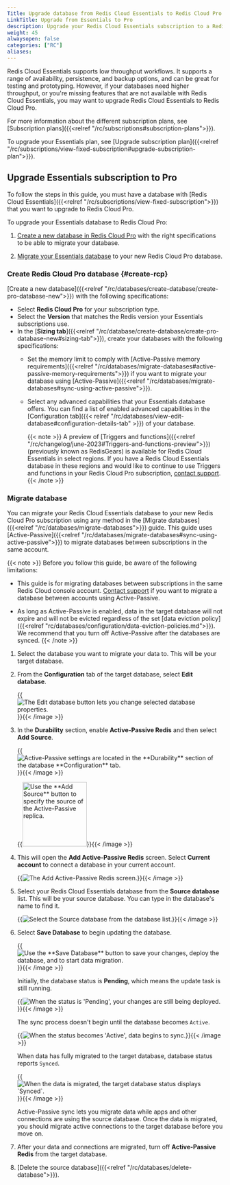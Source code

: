 ```yaml
---
Title: Upgrade database from Redis Cloud Essentials to Redis Cloud Pro
LinkTitle: Upgrade from Essentials to Pro
description: Upgrade your Redis Cloud Essentials subscription to a Redis Cloud Pro subscription.
weight: 45
alwaysopen: false
categories: ["RC"]
aliases: 
---
```


Redis Cloud Essentials supports low throughput workflows. It supports a range of availability, persistence, and backup options, and can be great for testing and prototyping. However, if your databases need higher throughput, or you're missing features that are not available with Redis Cloud Essentials, you may want to upgrade Redis Cloud Essentials to Redis Cloud Pro.

For more information about the different subscription plans, see [Subscription plans]({{<relref "/rc/subscriptions#subscription-plans">}}).

To upgrade your Essentials plan, see [Upgrade subscription plan]({{<relref "/rc/subscriptions/view-fixed-subscription#upgrade-subscription-plan">}}).

## Upgrade Essentials subscription to Pro

To follow the steps in this guide, you must have a database with [Redis Cloud Essentials]({{<relref "/rc/subscriptions/view-fixed-subscription">}}) that you want to upgrade to Redis Cloud Pro.

To upgrade your Essentials database to Redis Cloud Pro:

1. [Create a new database in Redis Cloud Pro](#create-rcp) with the right specifications to be able to migrate your database.

1. [Migrate your Essentials database](#migrate-databases) to your new Redis Cloud Pro database.

### Create Redis Cloud Pro database {#create-rcp}

[Create a new database]({{<relref "/rc/databases/create-database/create-pro-database-new">}}) with the following specifications:

- Select **Redis Cloud Pro** for your subscription type.
- Select the **Version** that matches the Redis version your Essentials subscriptions use.
- In the [**Sizing tab**]({{<relref "/rc/database/create-database/create-pro-database-new#sizing-tab">}}), create your databases with the following specifications:
    - Set the memory limit to comply with [Active-Passive memory requirements]({{<relref "/rc/databases/migrate-databases#active-passive-memory-requirements">}}) if you want to migrate your database using [Active-Passive]({{<relref "/rc/databases/migrate-databases#sync-using-active-passive">}}).
    - Select any advanced capabilities that your Essentials database offers. You can find a list of enabled advanced capabilities in the [Configuration tab]({{< relref "/rc/databases/view-edit-database#configuration-details-tab" >}}) of your database.

        {{< note >}}
A preview of [Triggers and functions]({{<relref "/rc/changelog/june-2023#Triggers-and-functions-preview">}}) (previously known as RedisGears) is available for Redis Cloud Essentials in select regions. If you have a Redis Cloud Essentials database in these regions and would like to continue to use Triggers and functions in your Redis Cloud Pro subscription, [contact support](https://redis.com/company/support/).
        {{< /note >}}

### Migrate database

You can migrate your Redis Cloud Essentials database to your new Redis Cloud Pro subscription using any method in the [Migrate databases]({{<relref "/rc/databases/migrate-databases">}}) guide. This guide uses [Active-Passive]({{<relref "/rc/databases/migrate-databases#sync-using-active-passive">}}) to migrate databases between subscriptions in the same account.

{{< note >}}
Before you follow this guide, be aware of the following limitations:

- This guide is for migrating databases between subscriptions in the same Redis Cloud console account. [Contact support](https://redis.com/company/support/) if you want to migrate a database between accounts using Active-Passive.

- As long as Active-Passive is enabled, data in the target database will not expire and will not be evicted regardless of the set [data eviction policy]({{<relref "rc/databases/configuration/data-eviction-policies.md">}}). We recommend that you turn off Active-Passive after the databases are synced. 
{{< /note >}}

1. Select the database you want to migrate your data to. This will be your target database.

1. From the **Configuration** tab of the target database, select **Edit database**.

    {{<image filename="images/rc/button-database-edit.png" alt="The Edit database button lets you change selected database properties." >}}{{< /image >}}

1. In the **Durability** section, enable **Active-Passive Redis** and then select **Add Source**.

    {{<image filename="images/rc/migrate-data-active-passive-enable.png" alt="Active-Passive settings are located in the **Durability** section of the database **Configuration** tab." >}}{{< /image >}}

    {{<image filename="images/rc/button-database-uri-add.png" alt="Use the **Add Source** button to specify the source of the Active-Passive replica." width="150px">}}{{< /image >}}

1. This will open the **Add Active-Passive Redis** screen. Select **Current account** to connect a database in your current account.

    {{<image filename="images/rc/migrate-data-add-active-passive.png" alt="The Add Active-Passive Redis screen." >}}{{< /image >}}

1. Select your Redis Cloud Essentials database from the **Source database** list. This will be your source database. You can type in the database's name to find it.

    {{<image filename="images/rc/database-add-account-path-list.png" alt="Select the Source database from the database list." >}}{{< /image >}}

1. Select **Save Database** to begin updating the database.

    {{<image filename="images/rc/button-database-save.png" alt="Use the **Save Database** button to save your changes, deploy the database, and to start data migration." >}}{{< /image >}}

    Initially, the database status is __Pending__, which means the update task is still running.  

    {{<image filename="images/rc/icon-database-update-status-pending.png" alt="When the status is 'Pending', your changes are still being deployed.">}}{{< /image >}}

    The sync process doesn't begin until the database becomes `Active`.  

    {{<image filename="images/rc/icon-database-update-status-active.png" alt="When the status becomes 'Active', data begins to sync." >}}{{< /image >}}

    When data has fully migrated to the target database, database status reports `Synced`.  

    {{<image filename="images/rc/migrate-data-status-synced.png" alt="When the data is migrated, the target database status displays `Synced`." >}}{{< /image >}}

    Active-Passive sync lets you migrate data while apps and other connections are using the source database. Once the data is migrated, you should migrate active connections to the target database before you move on.

1. After your data and connections are migrated, turn off **Active-Passive Redis** from the target database.

1. [Delete the source database]({{<relref "/rc/databases/delete-database">}}).



